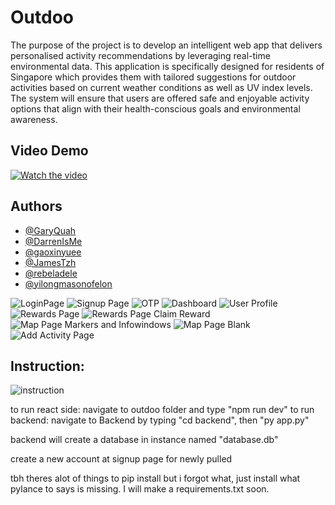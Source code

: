 # Outdoo

The purpose of the project is to develop an intelligent web app that delivers personalised activity recommendations by leveraging real-time environmental data. This application is specifically designed for residents of Singapore which provides them with tailored suggestions for outdoor activities based on current weather conditions as well as UV index levels. The system will ensure that users are offered safe and enjoyable activity options that align with their health-conscious goals and environmental awareness.

## Video Demo
[![Watch the video](https://img.youtube.com/vi/HtUVUb2tRc0/maxresdefault.jpg)](https://youtu.be/HtUVUb2tRc0)
## Authors

- [@GaryQuah](https://www.github.com/GaryQuah)
- [@DarrenIsMe](https://www.github.com/DarrenIsMe)
- [@gaoxinyuee](https://www.github.com/gaoxinyuee)
- [@JamesTzh](https://www.github.com/JamesTzh)
- [@rebeladele](https://www.github.com/rebeladele)
- [@yilongmasonofelon](https://www.github.com/yilongmasonofelon)

  
![LoginPage](https://github.com/user-attachments/assets/7889d41c-2354-42d2-81d7-238ffb9a6554)
![Signup Page](https://github.com/user-attachments/assets/de64eb62-6572-4a12-922e-591175a03eba) 
![OTP](https://github.com/user-attachments/assets/8ae2c00a-b531-4886-917e-7e9004787dd8)
![Dashboard](https://github.com/user-attachments/assets/d1886d85-2fba-49a4-af26-0662644e9d2f)
![User Profile](https://github.com/user-attachments/assets/d9cfe8a3-827b-40b1-9702-f1d93bc5093f)
![Rewards Page](https://github.com/user-attachments/assets/8d7978f9-63dc-428d-8d3d-03291c1fbaa2)
![Rewards Page Claim Reward](https://github.com/user-attachments/assets/8f5e76de-3e8d-4353-abe5-6db8968a396f)
![Map Page Markers and Infowindows](https://github.com/user-attachments/assets/9f6ed9ff-adbc-4f11-863a-7656f5b12089)
![Map Page Blank](https://github.com/user-attachments/assets/29259561-7f08-4b4a-bb67-7925522810c2)
![Add Activity Page](https://github.com/user-attachments/assets/486e3fed-df82-49e0-a684-923fa7853321)




## Instruction:
![instruction](https://github.com/GaryQuah/SC2006_SWE_Proj/blob/JamesTzh-integrated-backend-v1/instructions.png)

to run react side: navigate to outdoo folder and type "npm run dev"
to run backend: navigate to Backend by typing "cd backend", then "py app.py"

backend will create a database in instance named "database.db"

create a new account at signup page for newly pulled

tbh theres alot of things to pip install but i forgot what, just install what pylance to says is missing. I will make a requirements.txt soon.
